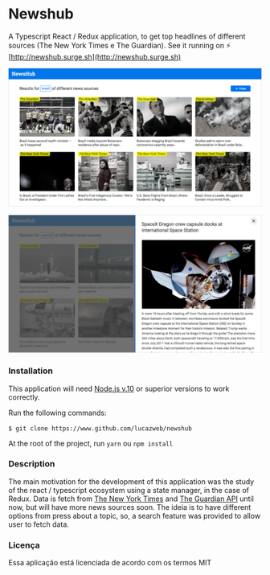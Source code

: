 # Newshub

A Typescript React / Redux application, to get top headlines of different sources (The New York Times e The Guardian). See it running on ⚡️ [http://newshub.surge.sh](http://newshub.surge.sh)

![Desktop browser screenshot - Home](./misc/newshub_lucazweb_screenshot.png)

![Desktop browser screenshot - Story Detail](./misc/newshub_lucazweb_screenshot2.png)

### Installation

This application will need [Node.js v.10](https://nodejs.org/en/) or superior versions to work correctly.

Run the following commands:

```
$ git clone https://www.github.com/lucazweb/newshub
```

At the root of the project, run `yarn` ou `npm install`

### Description

The main motivation for the development of this application was the study of the react / typescript ecosystem using a state manager, in the case of Redux. Data is fetch from [The New York Times](https://developer.nytimes.com) and [The Guardian API](https://open-platform.theguardian.com/documentation) until now, but will have more news sources soon. The ideia is to have different options from press about a topic, so, a search feature was provided to allow user to fetch data.

### Licença

Essa aplicação está licenciada de acordo com os termos MIT

